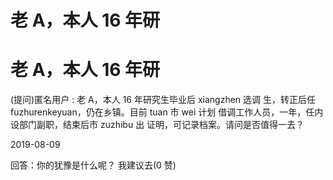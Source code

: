 # 老 A，本人 16 年研

# 老 A，本人 16 年研

(提问)匿名用户 : 老 A，本人 16 年研究生毕业后 xiangzhen 选调 生，转正后任 fuzhurenkeyuan，仍在乡镇。目前 tuan 市 wei 计划 借调工作人员，一年，任内设部门副职，结束后市 zuzhibu 出 证明，可记录档案。请问是否值得一去？

2019-08-09

回答：你的犹豫是什么呢？ 我建议去(0 赞)